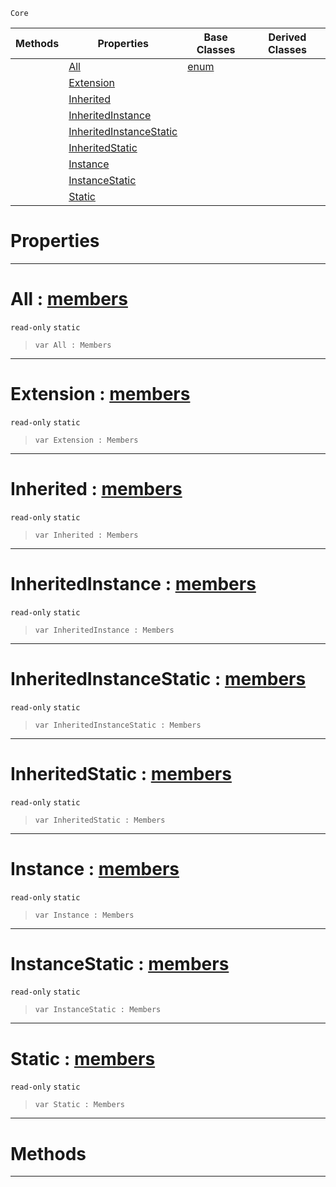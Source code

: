  `Core`

|Methods|Properties|Base Classes|Derived Classes|
|---|---|---|---|
| |[ All](https://github.com/zeroengineteam/ZeroDocs/blob/master/code_reference/zilch_base_types/members.markdown#all-zero-engine-document)|[enum](https://github.com/zeroengineteam/ZeroDocs/blob/master/code_reference/zilch_base_types/enum.markdown)| |
| |[ Extension](https://github.com/zeroengineteam/ZeroDocs/blob/master/code_reference/zilch_base_types/members.markdown#extension-zero-engine-do)| | |
| |[ Inherited](https://github.com/zeroengineteam/ZeroDocs/blob/master/code_reference/zilch_base_types/members.markdown#inherited-zero-engine-do)| | |
| |[ InheritedInstance](https://github.com/zeroengineteam/ZeroDocs/blob/master/code_reference/zilch_base_types/members.markdown#inheritedinstance-zero-e)| | |
| |[ InheritedInstanceStatic](https://github.com/zeroengineteam/ZeroDocs/blob/master/code_reference/zilch_base_types/members.markdown#inheritedinstancestatic)| | |
| |[ InheritedStatic](https://github.com/zeroengineteam/ZeroDocs/blob/master/code_reference/zilch_base_types/members.markdown#inheritedstatic-zero-eng)| | |
| |[ Instance](https://github.com/zeroengineteam/ZeroDocs/blob/master/code_reference/zilch_base_types/members.markdown#instance-zero-engine-doc)| | |
| |[ InstanceStatic](https://github.com/zeroengineteam/ZeroDocs/blob/master/code_reference/zilch_base_types/members.markdown#instancestatic-zero-engi)| | |
| |[ Static](https://github.com/zeroengineteam/ZeroDocs/blob/master/code_reference/zilch_base_types/members.markdown#static-zero-engine-docum)| | |


 #  Properties


---  
 #  All : [members](https://github.com/zeroengineteam/ZeroDocs/blob/master/code_reference/zilch_base_types/members.markdown)

 `read-only` `static`

> 
> ``` lang=cpp, name=Zilch
> var All : Members


---  
 #  Extension : [members](https://github.com/zeroengineteam/ZeroDocs/blob/master/code_reference/zilch_base_types/members.markdown)

 `read-only` `static`

> 
> ``` lang=cpp, name=Zilch
> var Extension : Members


---  
 #  Inherited : [members](https://github.com/zeroengineteam/ZeroDocs/blob/master/code_reference/zilch_base_types/members.markdown)

 `read-only` `static`

> 
> ``` lang=cpp, name=Zilch
> var Inherited : Members


---  
 #  InheritedInstance : [members](https://github.com/zeroengineteam/ZeroDocs/blob/master/code_reference/zilch_base_types/members.markdown)

 `read-only` `static`

> 
> ``` lang=cpp, name=Zilch
> var InheritedInstance : Members


---  
 #  InheritedInstanceStatic : [members](https://github.com/zeroengineteam/ZeroDocs/blob/master/code_reference/zilch_base_types/members.markdown)

 `read-only` `static`

> 
> ``` lang=cpp, name=Zilch
> var InheritedInstanceStatic : Members


---  
 #  InheritedStatic : [members](https://github.com/zeroengineteam/ZeroDocs/blob/master/code_reference/zilch_base_types/members.markdown)

 `read-only` `static`

> 
> ``` lang=cpp, name=Zilch
> var InheritedStatic : Members


---  
 #  Instance : [members](https://github.com/zeroengineteam/ZeroDocs/blob/master/code_reference/zilch_base_types/members.markdown)

 `read-only` `static`

> 
> ``` lang=cpp, name=Zilch
> var Instance : Members


---  
 #  InstanceStatic : [members](https://github.com/zeroengineteam/ZeroDocs/blob/master/code_reference/zilch_base_types/members.markdown)

 `read-only` `static`

> 
> ``` lang=cpp, name=Zilch
> var InstanceStatic : Members


---  
 #  Static : [members](https://github.com/zeroengineteam/ZeroDocs/blob/master/code_reference/zilch_base_types/members.markdown)

 `read-only` `static`

> 
> ``` lang=cpp, name=Zilch
> var Static : Members


---  
 #  Methods


---  
 

 